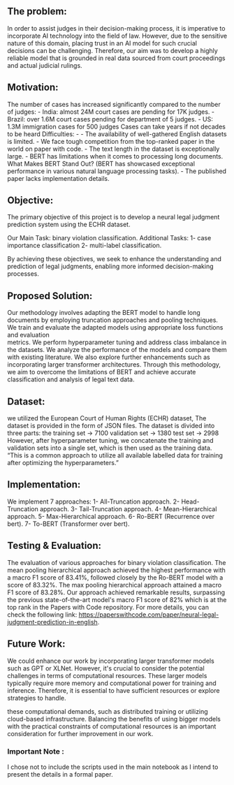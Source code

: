 ## The problem:
  In order to assist judges in their decision-making process, it is imperative to incorporate AI technology into the field of law. However, due to the sensitive nature of this domain, placing trust in an AI model for such crucial   
  decisions can be challenging. Therefore, our aim was to develop a highly reliable model that is grounded in real data sourced from court proceedings and actual judicial rulings.

## Motivation:
  The number of cases has increased significantly compared to the number of judges:
        - India: almost 24M court cases are pending for 17K judges.
        - Brazil: over 1.6M court cases pending for department of 5 judges.
        - US: 1.3M immigration cases for 500 judges Cases can take years if not decades to be heard 
  Difficulties:
        - - The availability of well-gathered English datasets is limited.
        - We face tough competition from the top-ranked paper in the world on paper with code.
        - The text length in the  dataset is exceptionally large.
        - BERT has limitations when it comes to processing long documents.
              What Makes BERT Stand Out? (BERT has showcased exceptional performance in various natural language processing tasks).
        - The published paper lacks implementation details.

## Objective:
  The primary objective of this project is to develop a neural legal judgment prediction system using the ECHR dataset.

  Our Main Task: binary violation classification.
  Additional Tasks:
  1- case importance classification
  2- multi-label classification. 
  
  By achieving these objectives, we seek to enhance the understanding and prediction of legal judgments, enabling more informed decision-making processes.

## Proposed Solution:
  Our methodology involves adapting the BERT model to handle long documents by employing truncation approaches and pooling techniques. We train and evaluate the adapted models using appropriate loss functions and evaluation   
  metrics. We perform hyperparameter tuning and address class imbalance in the datasets. We analyze the performance of the models and compare them with existing literature. We also explore further enhancements such as 
  incorporating larger transformer architectures. Through this methodology, we aim to overcome the limitations of BERT and achieve accurate classification and analysis of legal text data.

## Dataset:
  we utilized the European Court of Human Rights (ECHR) dataset, The dataset is provided in the form of JSON files.
  The dataset is divided into three parts: 
  the training set -> 7100
  validation set   -> 1380 
  test set         -> 2998 
  However, after hyperparameter tuning, we concatenate the training and validation sets into a single set, which is then used as the training data. 
  “This is a common approach to utilize all available labelled data for training after optimizing the hyperparameters.”

## Implementation:
  We implement 7 approaches:
      1- All-Truncation approach.
      2- Head-Truncation approach.
      3- Tail-Truncation approach.
      4- Mean-Hierarchical approach.
      5- Max-Hierarchical approach.
      6- Ro-BERT (Recurrence over bert).
      7- To-BERT (Transformer over bert).

## Testing & Evaluation:
  The evaluation of various approaches for binary violation classification. The mean pooling hierarchical approach achieved the highest performance with a macro F1 score of 83.41%, followed closely by the Ro-BERT model with a   
  score of 83.32%. The max pooling hierarchical approach attained a macro F1 score of 83.28%. Our approach achieved remarkable results, surpassing the previous state-of-the-art model's macro F1 score of 82% which is at the top 
  rank in the Papers with Code repository. For more details, you can check the following link: https://paperswithcode.com/paper/neural-legal-judgment-prediction-in-english.
  
## Future Work:
  We could enhance our work by incorporating larger transformer models such as GPT or XLNet. However, it's crucial to consider the potential challenges in terms of computational resources. These larger models typically require 
  more memory and computational power for training and inference. Therefore, it is essential to have sufficient resources or explore strategies to handle.

  these computational demands, such as distributed training or utilizing cloud-based infrastructure. Balancing the benefits of using bigger models with the practical constraints of computational resources is an important 
  consideration for further improvement in our work.

### Important Note : 
  I chose not to include the scripts used in the main notebook as I intend to present the details in a formal paper.




